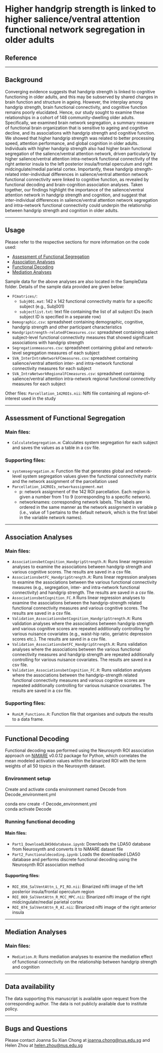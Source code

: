 # Higher handgrip strength is linked to higher salience/ventral attention functional network segregation in older adults

## Reference



----
## Background

Converging evidence suggests that handgrip strength is linked to cognitive functioning in older adults, and this may be subserved by shared changes in brain function and structure in ageing. However, the interplay among handgrip strength, brain functional connectivity, and cognitive function remains poorly elucidated. Hence, our study sought to examine these relationships in a cohort of 148 community-dwelling older adults. Specifically, we examined brain network segregation, a summary measure of functional brain organization that is sensitive to ageing and cognitive decline, and its associations with handgrip strength and cognitive function. We showed that higher handgrip strength was related to better processing speed, attention performance, and global cognition in older adults. Individuals with higher handgrip strength also had higher brain functional segregation of the salience/ventral attention network, driven particularly by higher salience/ventral attention intra-network functional connectivity of the right anterior insula to the left posterior insula/frontal operculum and right midcingulate/medial parietal cortex. Importantly, these handgrip strength-related inter-individual differences in salience/ventral attention network functional connectivity were linked to cognitive function, as revealed by functional decoding and brain-cognition association analyses. Taken together, our findings highlight the importance of the salience/ventral attention network in handgrip strength and cognition, and suggest that inter-individual differences in salience/ventral attention network segregation and intra-network functional connectivity could underpin the relationship between handgrip strength and cognition in older adults.


----

## Usage

Please refer to the respective sections for more information on the code used:
* [Assessment of Functional Segregation](#assessment-of-functional-segregation)
* [Association Analyses](#association-analyses)
* [Functional Decoding](#functional-decoding)
* [Mediation Analyses](#mediation-analyses)

Sample data for the above analyses are also located in the SampleData folder. Details of the sample data provided are given below:
* `FCmatrices/`:
	* `Subj001.mat`: 142 x 142 functional connectivity matrix for a specific subject (e.g., Subj001)
	* `subjectlist.txt`: text file containing the list of all subject IDs (each subject ID is specified in a separate row)
* `Demographic.csv`: spreadsheet containing demographic, cognitive, handgrip strength and other participant characteristics
* `Handgripstrength-relatedFCmeasures.csv`: spreadsheet containing select subject-level functional connectivity measures that showed significant associations with handgrip strength
* `Segregationmeasures.csv`: spreadsheet containing global and network-level segregation measures of each subject
* `SVA_InterIntraNetworkFCmeasures.csv`: spreadsheet containing salience/ventral attention inter- and intra-network functional connectivity measures for each subject
* `SVA_IntraNetworkRegionalFCmeasures.csv`: spreadsheet containing salience/ventral attention intra-network regional functional connectivity measures for each subject

Other files:
`Parcellation_142ROIs.nii`: Nifti file containing all regions-of-interest used in the study


----

## Assessment of Functional Segregation

### Main files:

* `CalculateSegregation.m`: Calculates system segregation for each subject and saves the values as a table in a csv file.

### Supporting files:

* `systemsegregation.m`: Function file that generates global and network-level system segregation values given the functional connectivity matrix and the network assignment of the parcellation used
* `Parcellation_142ROIs_networkassignment.mat`
	* p: network assignment of the 142 ROI parcellation. Each region is given a number from 1 to 9 (corresponding to a specific network).
	* networknames: corresponding network labels. The labels are ordered in the same manner as the network assignment in variable p (i.e., value of 1 pertains to the default network, which is the first label in the variable network names).


----

## Association Analyses

### Main files:

* `AssociationsbetCognition_HandgripStrength.R`: Runs linear regression analyses to examine the associations between handgrip strength and various cognitive scores. The results are saved in a csv file.
* `AssociationsbetFC_HandgripStrength.R`: Runs linear regression analyses to examine the associations between the various functional connectivity measures (e.g., segregation, inter- and intra-network functional connectivity) and handgrip strength. The results are saved in a csv file.
* `AssociationsbetCognition_FC.R` Runs linear regression analyses to examine the associations between the handgrip-strength related functional connectivity measures and various cognitive scores. The results are saved in a csv file.
* `Validation_AssociationsbetCognition_HandgripStrength.R`: Runs validation analyses where the associations between handgrip strength and various cognitive scores are repeated additionally controlling for various nuisance covariates (e.g., waist-hip ratio, geriatric depression scores etc.). The results are saved in a csv file.
* `Validation_AssociationsbetFC_HandgripStrength.R`: Runs validation analyses where the associations between the various functional connectivity measures and handgrip strength are repeated additionally controlling for various nuisance covariates. The results are saved in a csv file.
* `Validation_AssociationsbetCognition_FC.R`: Runs validation analyses where the associations between the handgrip-strength related functional connectivity measures and various cognitive scores are repeated additionally controlling for various nuisance covariates. The results are saved in a csv file.

### Supporting files:

* `RunLM_Functions.R`: Function file that organises and outputs the results to a data frame.


----

## Functional Decoding

Functional decoding was performed using the Neurosynth ROI association approach on [NiMARE](https://nimare.readthedocs.io/en/stable/installation.html) v0.0.12 package for Python, which correlates the mean modeled activation values within the binarized ROI with the term weights of all 50 topics in the Neurosynth dataset. 

### Environment setup

Create and activate conda environment named Decode from Decode_environment.yml
<p>conda env create -f Decode_environment.yml<br>
conda activate Decode</p>

### Running functional decoding

#### Main files:

* `Part1_DownloadLDA50database.ipynb`: Downloads the LDA50 database from Neurosynth and converts it to NiMARE dataset file
* `Part2_Functionaldecoding.ipynb`: Loads the downloaded LDA50 database and performs discrete functional decoding using the Neurosynth ROI association method

#### Supporting files:

* `ROI_056_SalVentAttn_L_PI_RO.nii`: Binarized nifti image of the left posterior insula/frontal operculum region
* `ROI_069_SalVentAttn_R_MCC_MPC.nii`: Binarized nifti image of the right midcingulate/medial parietal cortex
* `ROI_074_SalVentAttn_R_AI.nii`: Binarized nifti image of the right anterior insula


----

## Mediation Analyses

### Main files: 

* `Mediation.R`: Runs mediation analyses to examine the mediation effect of functional connectivity on the relationship between handgrip strength and cognition



----

## Data availability

The data supporting this manuscript is available upon request from the corresponding author. The data is not publicly available due to institute policy.


----

## Bugs and Questions

Please contact Joanna Su Xian Chong at joanna.chong@nus.edu.sg and Helen Zhou at helen.zhou@nus.edu.sg
